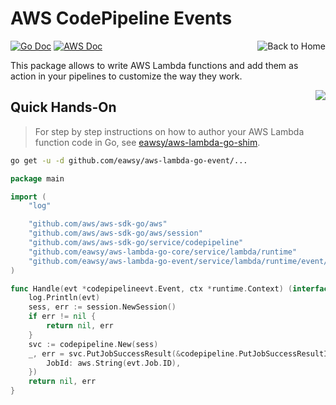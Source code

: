 <a id="top" name="top"></a>

# AWS CodePipeline Events

[<img src="/_asset/misc_home.png" alt="Back to Home" align="right">](/)
[![Go Doc][badge-doc-go]][eawsy-doc]
[![AWS Doc][badge-doc-aws]][aws-doc]

This package allows to write AWS Lambda functions and add them as action in your pipelines to customize the way they 
work.
  
[<img src="/_asset/misc_arrow-up.png" align="right">](#top)
## Quick Hands-On

> For step by step instructions on how to author your AWS Lambda function code in Go, see 
  [eawsy/aws-lambda-go-shim][eawsy-runtime].
  
```sh
go get -u -d github.com/eawsy/aws-lambda-go-event/...
```

```go
package main

import (
	"log"

	"github.com/aws/aws-sdk-go/aws"
	"github.com/aws/aws-sdk-go/aws/session"
	"github.com/aws/aws-sdk-go/service/codepipeline"
	"github.com/eawsy/aws-lambda-go-core/service/lambda/runtime"
	"github.com/eawsy/aws-lambda-go-event/service/lambda/runtime/event/codepipelineevt"
)

func Handle(evt *codepipelineevt.Event, ctx *runtime.Context) (interface{}, error) {
	log.Println(evt)
	sess, err := session.NewSession()
	if err != nil {
		return nil, err
	}
	svc := codepipeline.New(sess)
	_, err = svc.PutJobSuccessResult(&codepipeline.PutJobSuccessResultInput{
		JobId: aws.String(evt.Job.ID),
	})
	return nil, err
}
```

[eawsy-runtime]: https://github.com/eawsy/aws-lambda-go-shim
[eawsy-doc]: https://godoc.org/github.com/eawsy/aws-lambda-go-event/service/lambda/runtime/event/codepipelineevt

[aws-doc]: http://docs.aws.amazon.com/codepipeline/latest/userguide/welcome.html

[badge-doc-go]: http://img.shields.io/badge/api-godoc-3F51B5.svg?style=flat-square
[badge-doc-aws]: http://img.shields.io/badge/api-awsdoc-FF9800.svg?style=flat-square

